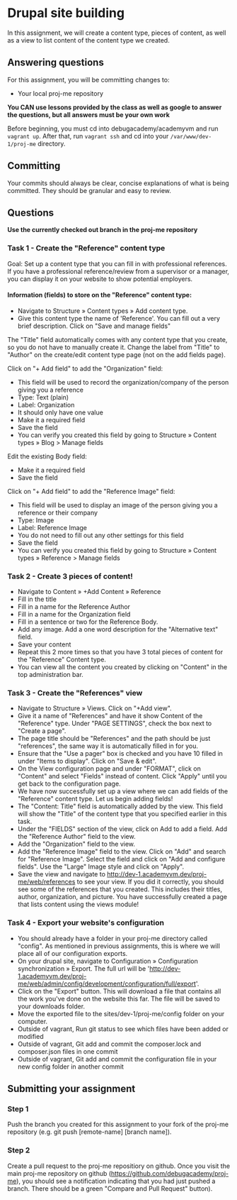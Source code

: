 # Drupal site building
In this assignment, we will create a content type, pieces of content, as well as a view to list content of the content type we created.

## Answering questions
For this assignment, you will be committing changes to:  
- Your local proj-me repository

**You CAN use lessons provided by the class as well as google to answer the questions, but all answers must be your own work**  

Before beginning, you must cd into debugacademy/academyvm and run ```vagrant up```. After that, run ```vagrant ssh``` and cd into your `/var/www/dev-1/proj-me` directory.

## Committing
Your commits should always be clear, concise explanations of what is being committed. They should be granular and easy to review.

## Questions
**Use the currently checked out branch in the proj-me repository**  

### Task 1 - Create the "Reference" content type
Goal: Set up a content type that you can fill in with professional references. If you have a professional reference/review from a supervisor or a manager, you can display it on your website to show potential employers.

#### Information (fields) to store on the "Reference" content type:
- Navigate to Structure » Content types » Add content type. 
- Give this content type the name of 'Reference'. You can fill out a very brief description. Click on "Save and manage fields"

The "Title" field automatically comes with any content type that you create, so you do not have to manually create it. Change the label from "Title" to "Author" on the create/edit content type page (not on the add fields page).

Click on "+ Add field" to add the "Organization" field:
- This field will be used to record the organization/company of the person giving you a reference
- Type: Text (plain)
- Label: Organization
- It should only have one value
- Make it a required field
- Save the field
- You can verify you created this field by going to Structure » Content types » Blog > Manage fields

Edit the existing Body field:
- Make it a required field
- Save the field

Click on "+ Add field" to add the "Reference Image" field:
- This field will be used to display an image of the person giving you a reference or their company
- Type: Image
- Label: Reference Image
- You do not need to fill out any other settings for this field
- Save the field
- You can verify you created this field by going to Structure » Content types » Reference > Manage fields

### Task 2 - Create 3 pieces of content!
- Navigate to Content » +Add Content » Reference
- Fill in the title
- Fill in a name for the Reference Author
- Fill in a name for the Organization field
- Fill in a sentence or two for the Reference Body. 
- Add any image. Add a one word description for the "Alternative text" field.
- Save your content
- Repeat this 2 more times so that you have 3 total pieces of content for the "Reference" Content type.
- You can view all the content you created by clicking on "Content" in the top administration bar.

### Task 3 - Create the "References" view
- Navigate to Structure » Views. Click on "+Add view".
- Give it a name of "References" and have it show Content of the "Reference" type. Under "PAGE SETTINGS", check the box next to "Create a page".
- The page title should be "References" and the path should be just "references", the same way it is automatically filled in for you.
- Ensure that the "Use a pager" box is checked and you have 10 filled in under "Items to display". Click on "Save & edit".
- On the View configuration page and under "FORMAT", click on "Content" and select "Fields" instead of content. Click "Apply" until you get back to the configuration page.
- We have now successfully set up a view where we can add fields of the "Reference" content type. Let us begin adding fields!
- The "Content: Title" field is automatically added by the view. This field will show the "Title" of the content type that you specified earlier in this task.
- Under the "FIELDS" section of the view, click on Add to add a field. Add the "Reference Author" field to the view.
- Add the "Organization" field to the view.
- Add the "Reference Image" field to the view. Click on "Add" and search for "Reference Image". Select the field and click on "Add and configure fields". Use the "Large" Image style and click on "Apply".
- Save the view and navigate to http://dev-1.academyvm.dev/proj-me/web/references to see your view. If you did it correctly, you should see some of the references that you created. This includes their titles, author, organization, and picture. You have successfully created a page that lists content using the views module!

### Task 4 - Export your website's configuration
- You should already have a folder in your proj-me directory called "config". As mentioned in previous assignments, this is where we will place all of our configuration exports. 
- On your drupal site, navigate to Configuration » Configuration synchronization » Export. The full url will be 'http://dev-1.academyvm.dev/proj-me/web/admin/config/development/configuration/full/export'.
- Click on the "Export" button. This will download a file that contains all the work you've done on the website this far. The file will be saved to your downloads folder. 
- Move the exported file to the sites/dev-1/proj-me/config folder on your computer.
- Outside of vagrant, Run git status to see which files have been added or modified
- Outside of vagrant, Git add and commit the composer.lock and composer.json files in one commit
- Outside of vagrant, Git add and commit the configuration file in your new config folder in another commit

## Submitting your assignment

### Step 1
Push the branch you created for this assignment to your fork of the proj-me repository (e.g. git push [remote-name] [branch name]).

### Step 2
Create a pull request to the proj-me repositiory on github. Once you visit the main proj-me repository on github (https://github.com/debugacademy/proj-me), you should see a notification indicating that you had just pushed a branch. There should be a green "Compare and Pull Request" button).

